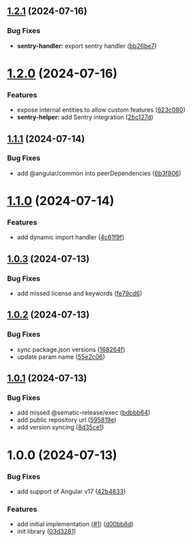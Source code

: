 ## [1.2.1](https://github.com/ms-dosx86/ng-error-handlers/compare/v1.2.0...v1.2.1) (2024-07-16)


### Bug Fixes

* **sentry-handler:** export sentry handler ([bb26be7](https://github.com/ms-dosx86/ng-error-handlers/commit/bb26be7925cd0421916cf037632b24fb1454813f))

# [1.2.0](https://github.com/ms-dosx86/ng-error-handlers/compare/v1.1.1...v1.2.0) (2024-07-16)


### Features

* expose internal entities to allow custom features ([623c080](https://github.com/ms-dosx86/ng-error-handlers/commit/623c08030c6a624037e3eb301a051bac5d918781))
* **sentry-helper:** add Sentry integration ([2bc127d](https://github.com/ms-dosx86/ng-error-handlers/commit/2bc127dc29f9582c21ccc8306459ebd038b0f45e))

## [1.1.1](https://github.com/ms-dosx86/ng-error-handlers/compare/v1.1.0...v1.1.1) (2024-07-14)


### Bug Fixes

* add @angular/common into peerDependencies ([6b3f806](https://github.com/ms-dosx86/ng-error-handlers/commit/6b3f806010cb2b543b9bda2ddc49ad06f9c851de))

# [1.1.0](https://github.com/ms-dosx86/ng-error-handlers/compare/v1.0.3...v1.1.0) (2024-07-14)


### Features

* add dynamic import handler ([4c61f9f](https://github.com/ms-dosx86/ng-error-handlers/commit/4c61f9f46b3b8902a6c8300527ee9694d070d659))

## [1.0.3](https://github.com/ms-dosx86/ng-error-handlers/compare/v1.0.2...v1.0.3) (2024-07-13)


### Bug Fixes

* add missed license and keywords ([fe79cd6](https://github.com/ms-dosx86/ng-error-handlers/commit/fe79cd6e4d30a9f5d0886c9ecc96b951764d8c8d))

## [1.0.2](https://github.com/ms-dosx86/ng-error-handlers/compare/v1.0.1...v1.0.2) (2024-07-13)


### Bug Fixes

* sync package.json versions ([168264f](https://github.com/ms-dosx86/ng-error-handlers/commit/168264fdbb250b690f78fe6fb2f142e0a74a0038))
* update param name ([55e2c06](https://github.com/ms-dosx86/ng-error-handlers/commit/55e2c06d894344789bad5d159bfacee076fb861a))

## [1.0.1](https://github.com/ms-dosx86/ng-error-handlers/compare/v1.0.0...v1.0.1) (2024-07-13)


### Bug Fixes

* add missed @sematic-release/exec ([bdbbb64](https://github.com/ms-dosx86/ng-error-handlers/commit/bdbbb6438f8dddc194e4f013ed58e397f855a7d7))
* add public repository url ([595819e](https://github.com/ms-dosx86/ng-error-handlers/commit/595819e6f8107d195de23d8cef4afc8ae7e17ee3))
* add version syncing ([8d35ce1](https://github.com/ms-dosx86/ng-error-handlers/commit/8d35ce16c1e83eb028e95b85e1e49f41091d666f))

# 1.0.0 (2024-07-13)


### Bug Fixes

* add support of Angular v17 ([42b4833](https://github.com/ms-dosx86/ng-error-handlers/commit/42b4833474e238e87040b1926d28ea171fbe9517))


### Features

* add initial implementation ([#1](https://github.com/ms-dosx86/ng-error-handlers/issues/1)) ([d00bb8d](https://github.com/ms-dosx86/ng-error-handlers/commit/d00bb8d41c78919de92c5ce2e764d3bddf31cac7))
* init library ([03d3281](https://github.com/ms-dosx86/ng-error-handlers/commit/03d328174c243a5cf88be1926790793a2e51cf30))
